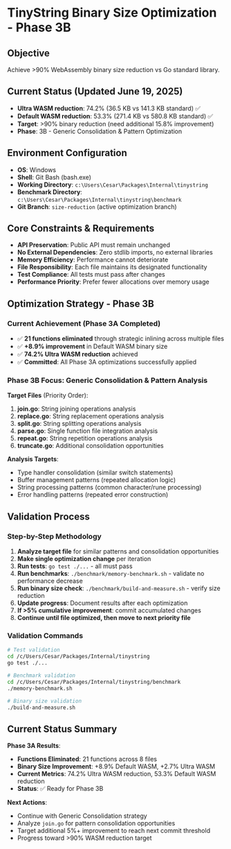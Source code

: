 # TinyString Binary Size Optimization - Phase 3B

## Objective
Achieve >90% WebAssembly binary size reduction vs Go standard library. 

## Current Status (Updated June 19, 2025)
- **Ultra WASM reduction**: 74.2% (36.5 KB vs 141.3 KB standard) ✅
- **Default WASM reduction**: 53.3% (271.4 KB vs 580.8 KB standard) ✅
- **Target**: >90% binary reduction (need additional 15.8% improvement)
- **Phase**: 3B - Generic Consolidation & Pattern Optimization

## Environment Configuration
- **OS**: Windows
- **Shell**: Git Bash (bash.exe) 
- **Working Directory**: `c:\Users\Cesar\Packages\Internal\tinystring`
- **Benchmark Directory**: `c:\Users\Cesar\Packages\Internal\tinystring\benchmark`
- **Git Branch**: `size-reduction` (active optimization branch)

## Core Constraints & Requirements
- **API Preservation**: Public API must remain unchanged
- **No External Dependencies**: Zero stdlib imports, no external libraries  
- **Memory Efficiency**: Performance cannot deteriorate
- **File Responsibility**: Each file maintains its designated functionality
- **Test Compliance**: All tests must pass after changes
- **Performance Priority**: Prefer fewer allocations over memory usage

## Optimization Strategy - Phase 3B

### Current Achievement (Phase 3A Completed)
- ✅ **21 functions eliminated** through strategic inlining across multiple files
- ✅ **+8.9% improvement** in Default WASM binary size 
- ✅ **74.2% Ultra WASM reduction** achieved
- ✅ **Committed**: All Phase 3A optimizations successfully applied

### Phase 3B Focus: Generic Consolidation & Pattern Analysis
**Target Files** (Priority Order):
1. **join.go**: String joining operations analysis
2. **replace.go**: String replacement operations analysis  
3. **split.go**: String splitting operations analysis
4. **parse.go**: Single function file integration analysis
5. **repeat.go**: String repetition operations analysis
6. **truncate.go**: Additional consolidation opportunities

**Analysis Targets**:
- Type handler consolidation (similar switch statements)
- Buffer management patterns (repeated allocation logic) 
- String processing patterns (common character/rune processing)
- Error handling patterns (repeated error construction)

## Validation Process

### Step-by-Step Methodology
1. **Analyze target file** for similar patterns and consolidation opportunities
2. **Make single optimization change** per iteration
3. **Run tests**: `go test ./...` - all must pass
4. **Run benchmarks**: `./benchmark/memory-benchmark.sh` - validate no performance decrease
5. **Run binary size check**: `./benchmark/build-and-measure.sh` - verify size reduction
6. **Update progress**: Document results after each optimization
7. **If >5% cumulative improvement**: commit accumulated changes
8. **Continue until file optimized, then move to next priority file**

### Validation Commands
```bash
# Test validation
cd /c/Users/Cesar/Packages/Internal/tinystring
go test ./...

# Benchmark validation
cd /c/Users/Cesar/Packages/Internal/tinystring/benchmark
./memory-benchmark.sh

# Binary size validation
./build-and-measure.sh
```

## Current Status Summary

**Phase 3A Results**:
- **Functions Eliminated**: 21 functions across 8 files
- **Binary Size Improvement**: +8.9% Default WASM, +2.7% Ultra WASM
- **Current Metrics**: 74.2% Ultra WASM reduction, 53.3% Default WASM reduction
- **Status**: ✅ Ready for Phase 3B

**Next Actions**:
- Continue with Generic Consolidation strategy
- Analyze `join.go` for pattern consolidation opportunities
- Target additional 5%+ improvement to reach next commit threshold
- Progress toward >90% WASM reduction target
